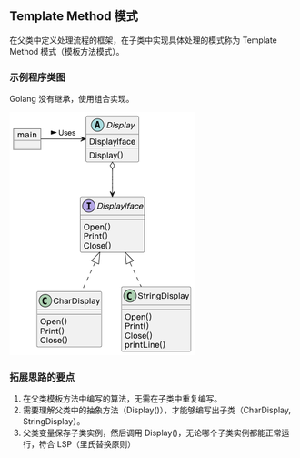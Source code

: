 ## Template Method 模式

在父类中定义处理流程的框架，在子类中实现具体处理的模式称为 Template Method 模式（模板方法模式）。

### 示例程序类图

Golang 没有继承，使用组合实现。

![template_method](./template_method.png)

### 拓展思路的要点

1. 在父类模板方法中编写的算法，无需在子类中重复编写。
2. 需要理解父类中的抽象方法（Display()），才能够编写出子类（CharDisplay, StringDisplay）。
3. 父类变量保存子类实例，然后调用 Display()，无论哪个子类实例都能正常运行，符合 LSP（里氏替换原则）
